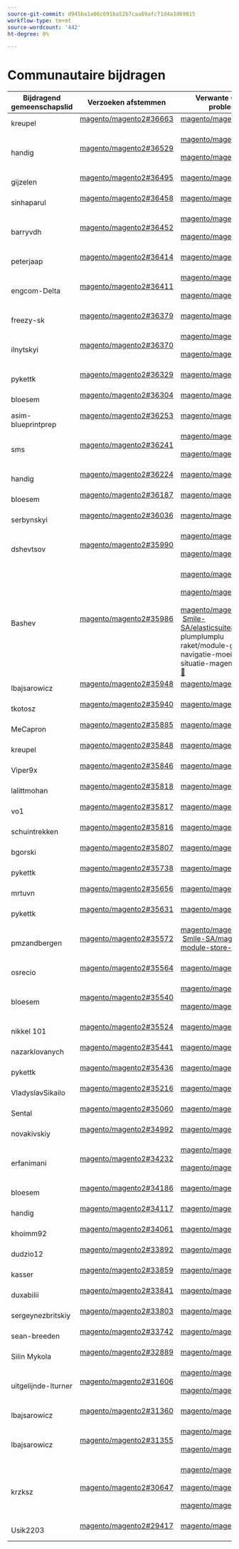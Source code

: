 ```yaml
---
source-git-commit: d945ba1a06c691ba52b7caa89afc71d4a3d69815
workflow-type: tm+mt
source-wordcount: '442'
ht-degree: 0%

---
```

# Communautaire bijdragen

| Bijdragend gemeenschapslid | Verzoeken afstemmen | Verwante GitHub-problemen |
| ------- | ------- | ------- |
| kreupel | [&#x200B; magento/magento2#36663 &#x200B;](https://github.com/magento/magento2/pull/36663) | [&#x200B; magento/magento2#14495 &#x200B;](https://github.com/magento/magento2/issues/14495) |
| handig | [&#x200B; magento/magento2#36529 &#x200B;](https://github.com/magento/magento2/pull/36529) | [&#x200B; magento/magento2#36726 &#x200B;](https://github.com/magento/magento2/issues/36726) [&#x200B; magento/magento2#35546 &#x200B;](https://github.com/magento/magento2/issues/35546) |
| gijzelen | [&#x200B; magento/magento2#36495 &#x200B;](https://github.com/magento/magento2/pull/36495) | [&#x200B; magento/magento2#36515 &#x200B;](https://github.com/magento/magento2/issues/36515) |
| sinhaparul | [&#x200B; magento/magento2#36458 &#x200B;](https://github.com/magento/magento2/pull/36458) | [&#x200B; magento/magento2#36639 &#x200B;](https://github.com/magento/magento2/issues/36639) |
| barryvdh | [&#x200B; magento/magento2#36452 &#x200B;](https://github.com/magento/magento2/pull/36452) | [&#x200B; magento/magento2#32004 &#x200B;](https://github.com/magento/magento2/issues/32004) [&#x200B; magento/magento2#36891 &#x200B;](https://github.com/magento/magento2/issues/36891) |
| peterjaap | [&#x200B; magento/magento2#36414 &#x200B;](https://github.com/magento/magento2/pull/36414) | [&#x200B; magento/magento2#36831 &#x200B;](https://github.com/magento/magento2/issues/36831) |
| engcom-Delta | [&#x200B; magento/magento2#36411 &#x200B;](https://github.com/magento/magento2/pull/36411) | [&#x200B; magento/magento2#35971 &#x200B;](https://github.com/magento/magento2/issues/35971) [&#x200B; magento/magento2#36841 &#x200B;](https://github.com/magento/magento2/issues/36841) |
| freezy-sk | [&#x200B; magento/magento2#36379 &#x200B;](https://github.com/magento/magento2/pull/36379) | [&#x200B; magento/magento2#36640 &#x200B;](https://github.com/magento/magento2/issues/36640) |
| ilnytskyi | [&#x200B; magento/magento2#36370 &#x200B;](https://github.com/magento/magento2/pull/36370) | [&#x200B; magento/magento2#36482 &#x200B;](https://github.com/magento/magento2/issues/36482) [&#x200B; magento/magento2#36471 &#x200B;](https://github.com/magento/magento2/issues/36471) |
| pykettk | [&#x200B; magento/magento2#36329 &#x200B;](https://github.com/magento/magento2/pull/36329) | [&#x200B; magento/magento2#36641 &#x200B;](https://github.com/magento/magento2/issues/36641) |
| bloesem | [&#x200B; magento/magento2#36304 &#x200B;](https://github.com/magento/magento2/pull/36304) | [&#x200B; magento/magento2#36338 &#x200B;](https://github.com/magento/magento2/issues/36338) |
| asim-blueprintprep | [&#x200B; magento/magento2#36253 &#x200B;](https://github.com/magento/magento2/pull/36253) | [&#x200B; magento/magento2#36252 &#x200B;](https://github.com/magento/magento2/issues/36252) |
| sms | [&#x200B; magento/magento2#36241 &#x200B;](https://github.com/magento/magento2/pull/36241) | [&#x200B; magento/magento2#36349 &#x200B;](https://github.com/magento/magento2/issues/36349) [&#x200B; magento/magento2#29448 &#x200B;](https://github.com/magento/magento2/issues/29448) |
| handig | [&#x200B; magento/magento2#36224 &#x200B;](https://github.com/magento/magento2/pull/36224) | [&#x200B; magento/magento2#36334 &#x200B;](https://github.com/magento/magento2/issues/36334) |
| bloesem | [&#x200B; magento/magento2#36187 &#x200B;](https://github.com/magento/magento2/pull/36187) | [&#x200B; magento/magento2#36554 &#x200B;](https://github.com/magento/magento2/issues/36554) |
| serbynskyi | [&#x200B; magento/magento2#36036 &#x200B;](https://github.com/magento/magento2/pull/36036) | [&#x200B; magento/magento2#36337 &#x200B;](https://github.com/magento/magento2/issues/36337) |
| dshevtsov | [&#x200B; magento/magento2#35990 &#x200B;](https://github.com/magento/magento2/pull/35990) | [&#x200B; magento/magento2#36230 &#x200B;](https://github.com/magento/magento2/issues/36230) [&#x200B; magento/magento2#36651 &#x200B;](https://github.com/magento/magento2/issues/36651) |
| Bashev | [&#x200B; magento/magento2#35986 &#x200B;](https://github.com/magento/magento2/pull/35986) | [&#x200B; magento/magento2#35899 &#x200B;](https://github.com/magento/magento2/issues/35899) [&#x200B; magento/magento2#36055 &#x200B;](https://github.com/magento/magento2/issues/36055) [&#x200B; magento/magento2#36312 &#x200B;](https://github.com/magento/magento2/issues/36312) [&#x200B; Smile-SA/elasticsuite#2772 &#x200B;](https://github.com/Smile-SA/elasticsuite/issues/2772) plumplumplu raket/module-gelaagd-navigatie-moeilijke situatie-magento-2.4.5#1 [&#128279;](https://github.com/plumrocket/module-layered-navigation-fix-magento-2.4.5/issues/1) |
| lbajsarowicz | [&#x200B; magento/magento2#35948 &#x200B;](https://github.com/magento/magento2/pull/35948) | [&#x200B; magento/magento2#36539 &#x200B;](https://github.com/magento/magento2/issues/36539) |
| tkotosz | [&#x200B; magento/magento2#35940 &#x200B;](https://github.com/magento/magento2/pull/35940) | [&#x200B; magento/magento2#36642 &#x200B;](https://github.com/magento/magento2/issues/36642) |
| MeCapron | [&#x200B; magento/magento2#35885 &#x200B;](https://github.com/magento/magento2/pull/35885) | [&#x200B; magento/magento2#36042 &#x200B;](https://github.com/magento/magento2/issues/36042) |
| kreupel | [&#x200B; magento/magento2#35848 &#x200B;](https://github.com/magento/magento2/pull/35848) | [&#x200B; magento/magento2#35939 &#x200B;](https://github.com/magento/magento2/issues/35939) |
| Viper9x | [&#x200B; magento/magento2#35846 &#x200B;](https://github.com/magento/magento2/pull/35846) | [&#x200B; magento/magento2#36643 &#x200B;](https://github.com/magento/magento2/issues/36643) |
| lalittmohan | [&#x200B; magento/magento2#35818 &#x200B;](https://github.com/magento/magento2/pull/35818) | [&#x200B; magento/magento2#36644 &#x200B;](https://github.com/magento/magento2/issues/36644) |
| vo1 | [&#x200B; magento/magento2#35817 &#x200B;](https://github.com/magento/magento2/pull/35817) | [&#x200B; magento/magento2#36645 &#x200B;](https://github.com/magento/magento2/issues/36645) |
| schuintrekken | [&#x200B; magento/magento2#35816 &#x200B;](https://github.com/magento/magento2/pull/35816) | [&#x200B; magento/magento2#36593 &#x200B;](https://github.com/magento/magento2/issues/36593) |
| bgorski | [&#x200B; magento/magento2#35807 &#x200B;](https://github.com/magento/magento2/pull/35807) | [&#x200B; magento/magento2#35994 &#x200B;](https://github.com/magento/magento2/issues/35994) |
| pykettk | [&#x200B; magento/magento2#35738 &#x200B;](https://github.com/magento/magento2/pull/35738) | [&#x200B; magento/magento2#36646 &#x200B;](https://github.com/magento/magento2/issues/36646) |
| mrtuvn | [&#x200B; magento/magento2#35656 &#x200B;](https://github.com/magento/magento2/pull/35656) | [&#x200B; magento/magento2#36647 &#x200B;](https://github.com/magento/magento2/issues/36647) |
| pykettk | [&#x200B; magento/magento2#35631 &#x200B;](https://github.com/magento/magento2/pull/35631) | [&#x200B; magento/magento2#36648 &#x200B;](https://github.com/magento/magento2/issues/36648) |
| pmzandbergen | [&#x200B; magento/magento2#35572 &#x200B;](https://github.com/magento/magento2/pull/35572) | [&#x200B; magento/magento2#35579 &#x200B;](https://github.com/magento/magento2/issues/35579) [&#x200B; Smile-SA/magento2-module-store-locator#134 &#x200B;](https://github.com/Smile-SA/magento2-module-store-locator/issues/134) |
| osrecio | [&#x200B; magento/magento2#35564 &#x200B;](https://github.com/magento/magento2/pull/35564) | [&#x200B; magento/magento2#35568 &#x200B;](https://github.com/magento/magento2/issues/35568) |
| bloesem | [&#x200B; magento/magento2#35540 &#x200B;](https://github.com/magento/magento2/pull/35540) | [&#x200B; magento/magento2#35325 &#x200B;](https://github.com/magento/magento2/issues/35325) [&#x200B; magento/magento2#35711 &#x200B;](https://github.com/magento/magento2/issues/35711) |
| nikkel 101 | [&#x200B; magento/magento2#35524 &#x200B;](https://github.com/magento/magento2/pull/35524) | [&#x200B; magento/magento2#35719 &#x200B;](https://github.com/magento/magento2/issues/35719) |
| nazarklovanych | [&#x200B; magento/magento2#35441 &#x200B;](https://github.com/magento/magento2/pull/35441) | [&#x200B; magento/magento2#35558 &#x200B;](https://github.com/magento/magento2/issues/35558) |
| pykettk | [&#x200B; magento/magento2#35436 &#x200B;](https://github.com/magento/magento2/pull/35436) | [&#x200B; magento/magento2#35488 &#x200B;](https://github.com/magento/magento2/issues/35488) |
| VladyslavSikailo | [&#x200B; magento/magento2#35216 &#x200B;](https://github.com/magento/magento2/pull/35216) | [&#x200B; magento/magento2#35417 &#x200B;](https://github.com/magento/magento2/issues/35417) |
| Sental | [&#x200B; magento/magento2#35060 &#x200B;](https://github.com/magento/magento2/pull/35060) | [&#x200B; magento/magento2#32177 &#x200B;](https://github.com/magento/magento2/issues/32177) |
| novakivskiy | [&#x200B; magento/magento2#34992 &#x200B;](https://github.com/magento/magento2/pull/34992) | [&#x200B; magento/magento2#34991 &#x200B;](https://github.com/magento/magento2/issues/34991) |
| erfanimani | [&#x200B; magento/magento2#34232 &#x200B;](https://github.com/magento/magento2/pull/34232) | [&#x200B; magento/magento2#34246 &#x200B;](https://github.com/magento/magento2/issues/34246) [&#x200B; magento/magento2#34247 &#x200B;](https://github.com/magento/magento2/issues/34247) |
| bloesem | [&#x200B; magento/magento2#34186 &#x200B;](https://github.com/magento/magento2/pull/34186) | [&#x200B; magento/magento2#34321 &#x200B;](https://github.com/magento/magento2/issues/34321) |
| handig | [&#x200B; magento/magento2#34117 &#x200B;](https://github.com/magento/magento2/pull/34117) | [&#x200B; magento/magento2#36628 &#x200B;](https://github.com/magento/magento2/issues/36628) |
| khoimm92 | [&#x200B; magento/magento2#34061 &#x200B;](https://github.com/magento/magento2/pull/34061) | [&#x200B; magento/magento2#35481 &#x200B;](https://github.com/magento/magento2/issues/35481) |
| dudzio12 | [&#x200B; magento/magento2#33892 &#x200B;](https://github.com/magento/magento2/pull/33892) | [&#x200B; magento/magento2#33820 &#x200B;](https://github.com/magento/magento2/issues/33820) |
| kasser | [&#x200B; magento/magento2#33859 &#x200B;](https://github.com/magento/magento2/pull/33859) | [&#x200B; magento/magento2#34439 &#x200B;](https://github.com/magento/magento2/issues/34439) |
| duxabilii | [&#x200B; magento/magento2#33841 &#x200B;](https://github.com/magento/magento2/pull/33841) | [&#x200B; magento/magento2#35187 &#x200B;](https://github.com/magento/magento2/issues/35187) |
| sergeynezbritskiy | [&#x200B; magento/magento2#33803 &#x200B;](https://github.com/magento/magento2/pull/33803) | [&#x200B; magento/magento2#33802 &#x200B;](https://github.com/magento/magento2/issues/33802) |
| sean-breeden | [&#x200B; magento/magento2#33742 &#x200B;](https://github.com/magento/magento2/pull/33742) | [&#x200B; magento/magento2#34524 &#x200B;](https://github.com/magento/magento2/issues/34524) |
| Silin Mykola | [&#x200B; magento/magento2#32889 &#x200B;](https://github.com/magento/magento2/pull/32889) | [&#x200B; magento/magento2#35858 &#x200B;](https://github.com/magento/magento2/issues/35858) |
| uitgelijnde-lturner | [&#x200B; magento/magento2#31606 &#x200B;](https://github.com/magento/magento2/pull/31606) | [&#x200B; magento/magento2#31643 &#x200B;](https://github.com/magento/magento2/issues/31643) [&#x200B; magento/magento2#31866 &#x200B;](https://github.com/magento/magento2/issues/31866) |
| lbajsarowicz | [&#x200B; magento/magento2#31360 &#x200B;](https://github.com/magento/magento2/pull/31360) | [&#x200B; magento/magento2#31443 &#x200B;](https://github.com/magento/magento2/issues/31443) |
| lbajsarowicz | [&#x200B; magento/magento2#31355 &#x200B;](https://github.com/magento/magento2/pull/31355) | [&#x200B; magento/magento2#31373 &#x200B;](https://github.com/magento/magento2/issues/31373) [&#x200B; magento/magento2#32625 &#x200B;](https://github.com/magento/magento2/issues/32625) |
| krzksz | [&#x200B; magento/magento2#30647 &#x200B;](https://github.com/magento/magento2/pull/30647) | [&#x200B; magento/magento2#30672 &#x200B;](https://github.com/magento/magento2/issues/30672) [&#x200B; magento/magento2#32985 &#x200B;](https://github.com/magento/magento2/issues/32985) [&#x200B; magento/magento2#30613 &#x200B;](https://github.com/magento/magento2/issues/30613) |
| Usik2203 | [&#x200B; magento/magento2#29417 &#x200B;](https://github.com/magento/magento2/pull/29417) | [&#x200B; magento/magento2#29418 &#x200B;](https://github.com/magento/magento2/issues/29418) |
